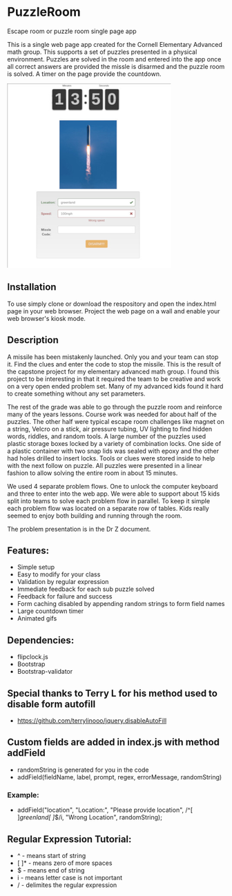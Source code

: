 # PuzzleRoom
Escape room or puzzle room single page app

This is a single web page app created for the Cornell Elementary Advanced math group. This supports a set of puzzles presented in a physical environment. Puzzles are solved in the room and entered into the app once all correct answers are provided the missle is disarmed and the puzzle room is solved. A timer on the page provide the countdown.

![Sample Image](images/Sample.jpg "Sample Page")

## Installation 
To use simply clone or download the respository and open the index.html page in your web browser. Project the web page on a wall and enable your web browser's kiosk mode. 

## Description

A missile has been mistakenly launched. Only you and your team can stop it. Find the clues and enter the code to stop the missile. This is the result of the capstone project for my elementary advanced math group. I found this project to be interesting in that it required the team to be creative and work on a very open ended problem set. Many of my advanced kids found it hard to create something without any set parameters. 

The rest of the grade was able to go through the puzzle room and reinforce many of the years lessons. Course work was needed for about half of the puzzles. The other half were typical escape room challenges like magnet on a string, Velcro on a stick, air pressure tubing, UV lighting to find hidden words, riddles, and random tools. A large number of the puzzles used plastic storage boxes locked by a variety of combination locks. One side of a plastic container with two snap lids was sealed with epoxy and the other had holes drilled to insert locks. Tools or clues were stored inside to help with the next follow on puzzle. All puzzles were presented in a linear fashion to allow solving the entire room in about 15 minutes.

We used 4 separate problem flows. One to unlock the computer keyboard and three to enter into the web app. We were able to support about 15 kids split into teams to solve each problem flow in parallel. To keep it simple each problem flow was located on a separate row of tables. Kids really seemed to enjoy both building and running through the room. 

The problem presentation is in the Dr Z document. 

## Features:
* Simple setup
* Easy to modify for your class
* Validation by regular expression
* Immediate feedback for each sub puzzle solved
* Feedback for failure and success
* Form caching disabled by appending random strings to form field names
* Large countdown timer
* Animated gifs

## Dependencies:
* flipclock.js
* Bootstrap
* Bootstrap-validator

## Special thanks to Terry L for his method used to disable form autofill
* https://github.com/terrylinooo/jquery.disableAutoFill

## Custom fields are added in index.js with method addField
*  randomString is generated for you in the code
*  addField(fieldName, label, prompt, regex, errorMessage, randomString)
  
### Example:
*  addField("location", "Location:", "Please provide location",
            /^[ ]*greenland[ ]*$/i, "Wrong Location", randomString);
            
## Regular Expression Tutorial:
*    ^ - means start of string
*    [ ]* - means zero of more spaces
*    $ - means end of string
*    i - means letter case is not important
*    / - delimites the regular expression
